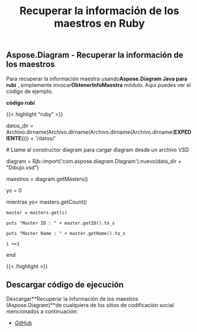 ﻿---
title: Recuperar la información de los maestros en Ruby
type: docs
weight: 30
url: /es/java/retrieve-the-masters-information-in-ruby/
---
## **Aspose.Diagram - Recuperar la información de los maestros**
 Para recuperar la información maestra usando**Aspose.Diagram Java para rubí** , simplemente invocar**ObtenerInfoMaestra** módulo. Aquí puedes ver el código de ejemplo.

**código rubí**

{{< highlight "ruby" >}}

 datos_dir = Archivo.dirname(Archivo.dirname(Archivo.dirname(Archivo.dirname(__EXPEDIENTE__)))) + '/datos/'

\# Llame al constructor diagram para cargar diagram desde un archivo VSD

diagram = Rjb::import('com.aspose.diagram.Diagram').nuevo(data_dir + "Dibujo.vsd")

maestros = diagram.getMasters()

yo = 0

 mientras yo< masters.getCount()

    master = masters.get(i)

    puts "Master ID : " + master.getID().to_s

    puts "Master Name : " + master.getName().to_s

    i +=1

end

{{< /highlight >}}
## **Descargar código de ejecución**
 Descargar**Recuperar la información de los maestros (Aspose.Diagram)**de cualquiera de los sitios de codificación social mencionados a continuación:

- [GitHub](https://github.com/asposediagram/Aspose.Diagram-for-Java/blob/master/Plugins/Aspose_Diagram_Java_for_Ruby/lib/asposediagramjava/Masters/getmasterinfo.rb)
